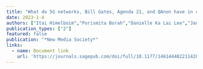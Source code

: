 ```yaml
---
title: "What do 5G networks, Bill Gates, Agenda 21, and QAnon have in common? Sources, distribution, and characteristics"
date: 2023-1-4
authors: ["Itai Himelboim","Porismita Borah","Danielle Ka Lai Lee","Janice Lee","Yan Su","Anastasia Vishnevskaya","Xizhu Xiao"]
publication_types: ["2"]
featured: false
publication: "*New Media Society*"
links:
  - name: Document link
    url: 'https://journals.sagepub.com/doi/full/10.1177/14614448221142800'
---
```

